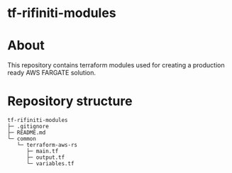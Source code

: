 # tf-rifiniti-modules

# About
This repository contains terraform modules used for creating a production ready AWS FARGATE solution.

# Repository structure
```
tf-rifiniti-modules
├─ .gitignore
├─ README.md
└─ common
   └─ terraform-aws-rs
      ├─ main.tf
      ├─ output.tf
      └─ variables.tf
```